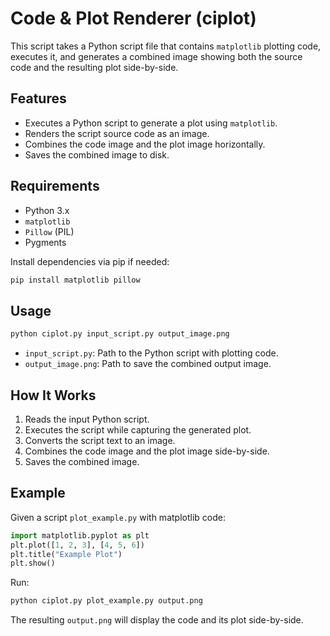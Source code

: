 
# Code & Plot Renderer (ciplot)

This script takes a Python script file that contains `matplotlib` plotting code, executes it, and generates a combined image showing both the source code and the resulting plot side-by-side.

## Features

- Executes a Python script to generate a plot using `matplotlib`.
- Renders the script source code as an image.
- Combines the code image and the plot image horizontally.
- Saves the combined image to disk.

## Requirements

- Python 3.x
- `matplotlib`
- `Pillow` (PIL)
- Pygments

Install dependencies via pip if needed:

```bash
pip install matplotlib pillow
```

## Usage

```bash
python ciplot.py input_script.py output_image.png
```

- `input_script.py`: Path to the Python script with plotting code.
- `output_image.png`: Path to save the combined output image.

## How It Works

1. Reads the input Python script.
2. Executes the script while capturing the generated plot.
3. Converts the script text to an image.
4. Combines the code image and the plot image side-by-side.
5. Saves the combined image.

## Example

Given a script `plot_example.py` with matplotlib code:

```python
import matplotlib.pyplot as plt
plt.plot([1, 2, 3], [4, 5, 6])
plt.title("Example Plot")
plt.show()
```

Run:

```bash
python ciplot.py plot_example.py output.png
```

The resulting `output.png` will display the code and its plot side-by-side.
